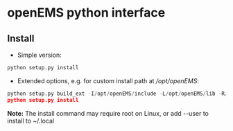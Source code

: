 # openEMS python interface

## Install
* Simple version:
```python
python setup.py install
```

* Extended options, e.g. for custom install path at */opt/openEMS*:
```python
python setup.py build_ext -I/opt/openEMS/include -L/opt/openEMS/lib -R/opt/openEMS/lib"
python setup.py install
```
**Note:** The install command may require root on Linux, or add --user to install to ~/.local

